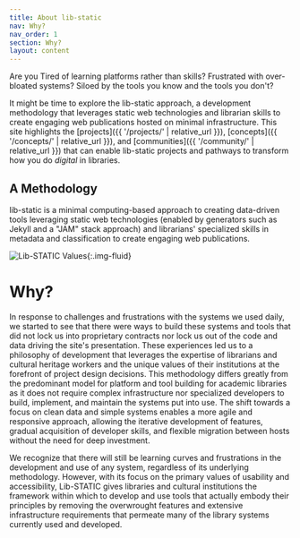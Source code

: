 ```yaml
---
title: About lib-static
nav: Why?
nav_order: 1
section: Why?
layout: content
---
```


Are you Tired of learning platforms rather than skills? Frustrated with over-bloated systems? Siloed by the tools you know and the tools you don't?

It might be time to explore the lib-static approach, a development methodology that leverages static web technologies and librarian skills to create engaging web publications hosted on minimal infrastructure.
This site highlights the [projects]({{ '/projects/' | relative_url }}), [concepts]({{ '/concepts/' | relative_url }}), and [communities]({{ '/community/' | relative_url }}) that can enable lib-static projects and pathways to transform how you do *digital* in libraries.

## A Methodology

lib-static is a minimal computing-based approach to creating data-driven tools leveraging static web technologies (enabled by generators such as Jekyll and a "JAM" stack approach) and librarians' specialized skills in metadata and classification to create engaging web publications.

![Lib-STATIC Values](https://lib-static.github.io/images/lib-static-values.png){:.img-fluid}

# Why?

In response to challenges and frustrations with the systems we used daily, we started to see that there were ways to build these systems and tools that did not lock us into proprietary contracts nor lock us out of the code and data driving the site's presentation. 
These experiences led us to a philosophy of development that leverages the expertise of librarians and cultural heritage workers and the unique values of their institutions at the forefront of project design decisions.
This methodology differs greatly from the predominant model for platform and tool building for academic libraries as it does not require complex infrastructure nor specialized developers to build, implement, and maintain the systems put into use.
The shift towards a focus on clean data and simple systems enables a more agile and responsive approach, allowing the iterative development of features, gradual acquisition of developer skills, and flexible migration between hosts without the need for deep investment. 

We recognize that there will still be learning curves and frustrations in the development and use of any system, regardless of its underlying methodology. 
However, with its focus on the primary values of usability and accessibility, Lib-STATIC gives libraries and cultural institutions the framework within which to develop and use tools that actually embody their principles by removing the overwrought features and extensive infrastructure requirements that permeate many of the library systems currently used and developed.
